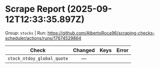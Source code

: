 # Scrape Report (2025-09-12T12:33:35.897Z)

Group: `stocks`  |  Run: https://github.com/AlbertoRoca96/scraping-checks-scheduler/actions/runs/17674529864

| Check | Changed | Keys | Error |
|---|:---:|:--|:--|
| `stock_ntdoy_global_quote` | — |  |  |
